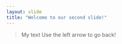 ```yaml
---
layout: slide
title: "Welcome to our second slide!"
---
```

> My text
Use the left arrow to go back!
